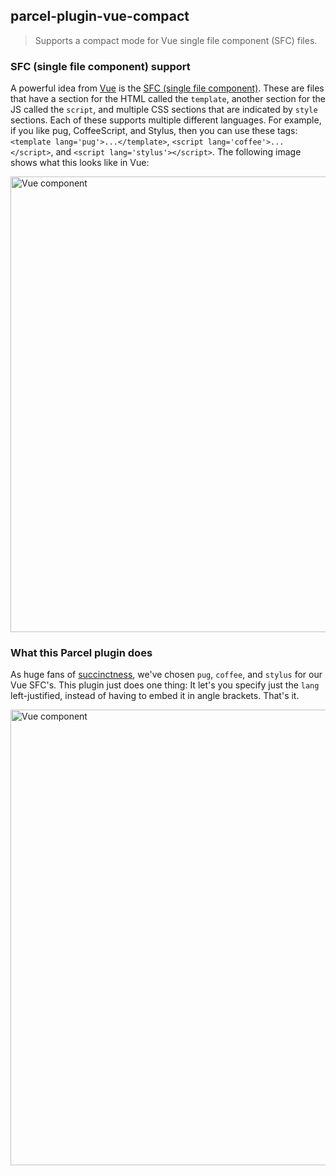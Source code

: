 ## parcel-plugin-vue-compact

> Supports a compact mode for Vue single file component (SFC) files.

### SFC (single file component) support

A powerful idea from [Vue](https://vuejs.org) is the
[SFC (single file component)](https://vuejs.org/v2/guide/single-file-components.html). These are
files that have a section for the HTML called the `template`, another
section for the JS called the `script`, and multiple CSS sections that
are indicated by `style` sections. Each of these supports multiple
different languages. For example, if you like pug, CoffeeScript, and
Stylus, then you can use these tags: `<template lang='pug'>...</template>`,
`<script lang='coffee'>...</script>`, and `<script lang='stylus'></script>`.
The following image shows what this looks like in Vue:

<img width="729" alt="Vue component" src="https://user-images.githubusercontent.com/142875/52330016-8216e700-29b1-11e9-91cc-1c24b2429e66.png">

### What this Parcel plugin does

As huge fans of [succinctness](http://www.paulgraham.com/power.html), we've chosen `pug`, `coffee`, and `stylus` for our Vue SFC's. This plugin just does one thing: It let's you specify just the `lang` left-justified, instead of having to embed it in angle brackets. That's it.

<img width="729" alt="Vue component" src="https://user-images.githubusercontent.com/142875/52465955-c931e300-2b3d-11e9-85d0-3d7293237e1c.png">
